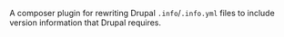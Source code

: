A composer plugin for rewriting Drupal `.info`/`.info.yml` files to include version information that Drupal requires.
